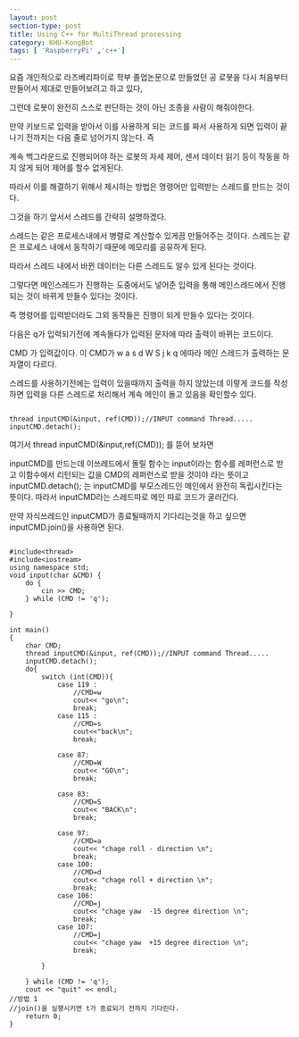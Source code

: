 ```yaml
---
layout: post
section-type: post
title: Using C++ for MultiThread processing 
category: KHU-KongBot
tags: [ 'RaspberryPi' ,'c++']
---
```

요즘 개인적으로 라즈베리파이로 학부 졸업논문으로 만들었던 공 로봇을 다시 처음부터 만들어서 제대로 만들어보려고 하고 있다,

그런데 로봇이 완전히 스스로 판단하는 것이 아닌 조종을 사람이 해줘야한다.

만약  키보드로 입력을 받아서 이를 사용하게 되는 코드를 짜서 사용하게 되면 입력이 끝나기 전까지는 다음 줄로 넘어가지 않는다. 즉

계속 백그라운드로 진행되어야 하는 로봇의 자세 제어, 센서 데이터 읽기 등이 작동을 하지 않게 되어 제어를 할수 없게된다.

따라서 이를 해결하기 위해서 제시하는 방법은 명령어만 입력받는 스레드를 만드는 것이다.



그것을 하기 앞서서 스레드를 간략히 설명하겠다.



스레드는 같은 프로세스내에서 병렬로 계산할수 있게끔 만들어주는 것이다. 스레드는 같은 프로세스 내에서 동작하기 때문에 메모리를 공유하게 된다.

따라서 스레드 내에서 바뀐 데이터는 다른 스레드도 알수 있게 된다는 것이다.

그렇다면 메인스레드가 진행하는 도중에서도 넣어준 입력을 통해 메인스레드에서 진행되는 것이 바뀌게 만들수 있다는 것이다.

즉 명령어를 입력받더라도 그외 동작들은 진행이 되게 만들수 있다는 것이다.





다음은 q가 입력되기전에 계속돌다가 입력된 문자에 따라 출력이 바뀌는 코드이다.

CMD 가 입력값이다. 이 CMD가 w a s d W S j k q 에따라 메인 스레드가 출력하는 문자열이 다르다. 

스레드를 사용하기전에는 입력이 있을때까지 출력을 하지 않았는데 이렇게 코드를 작성하면 입력을 다른 스레드로 처리해서 계속 메인이 돌고 있음을 확인할수 있다.
<pre><code data-trim class="yml">
thread inputCMD(&input, ref(CMD));//INPUT command Thread.....
inputCMD.detach();
</code></pre>

여기서 thread inputCMD(&input,ref(CMD));
를 뜯어 보자면 

inputCMD를 만드는데 이쓰레드에서 돌릴 함수는 input이라는 함수를 레퍼런스로 받고 이함수에서 리턴되는 값을 CMD의 레퍼런스로 받을 것이야 라는 뜻이고
inputCMD.detach();
는 inputCMD를 부모스레드인 메인에서 완전히 독립시킨다는 뜻이다.  따라서 inputCMD라는 스레드따로 메인 따로 코드가 굴러간다.

만약 자식쓰레드인 inputCMD가 종료될때까지 기다리는것을 하고 싶으면 inputCMD.join()을 사용하면 된다.

<pre><code>
#include&lt;thread&gt;
#include&lt;iostream&gt;
using namespace std;
void input(char &CMD) {
    do {
        cin >> CMD;
    } while (CMD != 'q');
    
}
 
int main()
{
    char CMD;
    thread inputCMD(&input, ref(CMD));//INPUT command Thread.....
    inputCMD.detach();
    do{
        switch (int(CMD)){
            case 119 :
                //CMD=w
                cout<< "go\n";
                break;
            case 115 :
                //CMD=s
                cout<<"back\n";
                break;
 
            case 87:
                //CMD=W
                cout<< "GO\n";
                break;
            
            case 83:
                //CMD=S
                cout<< "BACK\n";
                break;
            
            case 97:
                //CMD=a
                cout<< "chage roll - direction \n";
                break;
            case 100:
                //CMD=d
                cout<< "chage roll + direction \n";
                break;
            case 106:
                //CMD=j
                cout<< "chage yaw  -15 degree direction \n";
                break;
            case 107:
                //CMD=j
                cout<< "chage yaw  +15 degree direction \n";
                break;
 
        }
 
    } while (CMD != 'q');
    cout << "quit" << endl;
//방법 1
//join()을 실행시키면 t가 종료되기 전까지 기다린다.
    return 0;
}

</code></pre>
